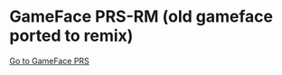 # GameFace PRS-RM (old gameface ported to remix)
[Go to GameFace PRS](gameface413app.azurewebsites.net)


